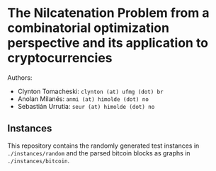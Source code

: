 # The Nilcatenation Problem from a combinatorial optimization perspective and its application to cryptocurrencies

Authors:

* Clynton Tomacheski: `clynton (at) ufmg (dot) br`
* Anolan Milanés: `anmi (at) himolde (dot) no`
* Sebastián Urrutia: `seur (at) himolde (dot) no`

## Instances

This repository contains the randomly generated test instances in `./instances/random` and the parsed bitcoin blocks as graphs in `./instances/bitcoin`.  
